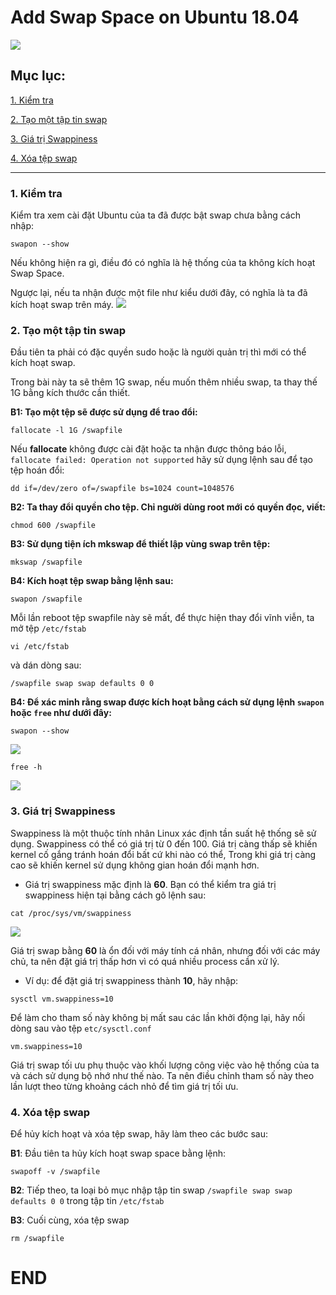 # Add Swap Space on Ubuntu 18.04
![](http://mundo.openit.com.bo/wp-content/uploads/2019/04/swapp.png)

## Mục lục:

[1. Kiểm tra](#1)

[2. Tạo một tập tin swap](#2)

[3. Giá trị Swappiness](#3)

[4. Xóa tệp swap](#4)

-----------------

### <a name="1"> 1. Kiểm tra </a>
Kiểm tra xem cài đặt Ubuntu của ta đã được bật swap chưa bằng cách nhập:
```
swapon --show
```
Nếu không hiện ra gì, điều đó có nghĩa là hệ thống của ta không kích hoạt Swap Space.

Ngược lại, nếu ta nhận được một file như kiểu dưới đây, có nghĩa là ta đã kích hoạt swap trên máy.
![](https://scontent.fhan5-7.fna.fbcdn.net/v/t1.15752-9/66282232_459698367923162_533757769380003840_n.png?_nc_cat=103&_nc_oc=AQkjDyudIwEJ-HUR7qxuapXMdthwPLvYlyJMV9Wo9__QGbcMJSzRSibai_Sg_ugWiCY&_nc_ht=scontent.fhan5-7.fna&oh=4dd3b9794115c5afc2a7cc8e92737e8e&oe=5DC3E15C)

### <a name="2"> 2. Tạo một tập tin swap </a>
Đầu tiên ta phải có đặc quyền sudo hoặc là người quản trị thì mới có thể kích hoạt swap.

Trong bài này ta sẽ thêm 1G swap, nếu muốn thêm nhiều swap, ta thay thế 1G bằng kích thước cần thiết.

**B1: Tạo một tệp sẽ được sử dụng để trao đổi:**
```
fallocate -l 1G /swapfile
```
Nếu **fallocate** không được cài đặt hoặc ta nhận được thông báo lỗi, ``fallocate failed: Operation not supported`` hãy sử dụng lệnh sau để tạo tệp hoán đổi:
```
dd if=/dev/zero of=/swapfile bs=1024 count=1048576
```

**B2: Ta thay đổi quyền cho tệp. Chỉ người dùng root mới có quyền đọc, viết:**
```
chmod 600 /swapfile
```

**B3: Sử dụng tiện ích mkswap để thiết lập vùng swap trên tệp:**
```
mkswap /swapfile
```

**B4: Kích hoạt tệp swap bằng lệnh sau:**
```
swapon /swapfile
```
Mỗi lần reboot tệp swapfile này sẽ mất, để thực hiện thay đổi vĩnh viễn, ta mở tệp ``/etc/fstab``
```
vi /etc/fstab
```
và dán dòng sau:
```
/swapfile swap swap defaults 0 0
```

**B4: Để xác minh rằng swap được kích hoạt bằng cách sử dụng lệnh ``swapon`` hoặc ``free`` như dưới đây:**
```
swapon --show
```
![](https://scontent.fhan5-2.fna.fbcdn.net/v/t1.15752-9/66228271_934306270252924_22738540412534784_n.png?_nc_cat=102&_nc_oc=AQkt0lFFB7yIDlkq5QRAeSkqCusYltQzUKwKJ33uEL-jTtWk0dM1-afSSHPsIijLZ7M&_nc_ht=scontent.fhan5-2.fna&oh=1fc054eb6bd790c34704e2af067d6e2f&oe=5DBE49C7)

```
free -h
```
![](https://scontent.fhan5-7.fna.fbcdn.net/v/t1.15752-9/66357423_670378436720318_5280276138512351232_n.png?_nc_cat=103&_nc_oc=AQm7Y1tNWs6uV4PPFRPGL_8ZMwawW1OQtMlTQbDSA9S9D7kx0qSgSS8IRKgF2Mjbxrc&_nc_ht=scontent.fhan5-7.fna&oh=7b3650ac48f6299a946f965a77d5fa0c&oe=5D7B3405)

### <a name="3"> 3. Giá trị Swappiness </a>
Swappiness là một thuộc tính nhân Linux xác định tần suất hệ thống sẽ sử dụng. Swappiness có thể có giá trị từ 0 đến 100. Giá trị càng thấp sẽ khiến kernel cố gắng tránh hoán đổi bất cứ khi nào có thể, Trong khi giá trị càng cao sẽ khiến kernel sử dụng không gian hoán đổi mạnh hơn.

- Giá trị swappiness mặc định là **60**. Bạn có thể kiểm tra giá trị swappiness hiện tại bằng cách gõ lệnh sau:
```
cat /proc/sys/vm/swappiness
```
![](https://scontent.fhan5-1.fna.fbcdn.net/v/t1.15752-9/66339602_935516576787383_5549389744078585856_n.png?_nc_cat=109&_nc_oc=AQlkEliyCp2A8Qczr-8PaTy46IrCNrKARPe8-UnGMEzKUYttzeoxTaooGQZYBxPV-fc&_nc_ht=scontent.fhan5-1.fna&oh=59892a570d7b6e231e353cf1e8ad48cf&oe=5DBE8D6D)

Giá trị swap bằng **60** là ổn đối với máy tính cá nhân, nhưng đối với các máy chủ, ta nên đặt giá trị thấp hơn vì có quá nhiều process cần xử lý.

- Ví dụ: để đặt giá trị swappiness thành **10**, hãy nhập:
```
sysctl vm.swappiness=10
```

Để làm cho tham số này không bị mất sau các lần khởi động lại, hãy nối dòng sau vào tệp ``etc/sysctl.conf``
```
vm.swappiness=10
```

Giá trị swap tối ưu phụ thuộc vào khối lượng công việc vào hệ thống của ta và cách sử dụng bộ nhớ như thế nào. Ta nên điều chỉnh tham số này theo lần lượt theo từng khoảng cách nhỏ để tìm giá trị tối ưu.

### <a name="4"> 4. Xóa tệp swap </a>
Để hủy kích hoạt và xóa tệp swap, hãy làm theo các bước sau:

**B1**: Đầu tiên ta hủy kích hoạt swap space bằng lệnh:
```
swapoff -v /swapfile
```

**B2**: Tiếp theo, ta loại bỏ mục nhập tập tin swap ``/swapfile swap swap defaults 0 0``
trong tập tin  ``/etc/fstab``

**B3**: Cuối cùng, xóa tệp swap
```
rm /swapfile
```

# END
